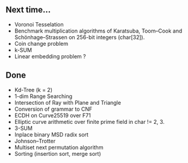## Next time...

* Voronoi Tesselation
* Benchmark multiplication algorithms of Karatsuba, Toom–Cook and Schönhage–Strassen on 256-bit integers (char[32]).
* Coin change problem
* k-SUM
* Linear embedding problem ?

## Done

* Kd-Tree (k = 2)
* 1-dim Range Searching
* Intersection of Ray with Plane and Triangle
* Conversion of grammar to CNF
* ECDH on Curve25519 over F71
* Elliptic curve arithmetic over finite prime field in char != 2, 3.
* 3-SUM
* Inplace binary MSD radix sort
* Johnson–Trotter
* Multiset next permutation algorithm
* Sorting (insertion sort, merge sort)
